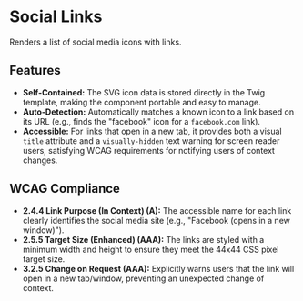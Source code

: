 # Social Links

Renders a list of social media icons with links.

## Features

- **Self-Contained:** The SVG icon data is stored directly in the Twig template,
  making the component portable and easy to manage.
- **Auto-Detection:** Automatically matches a known icon to a link based on its
  URL (e.g., finds the "facebook" icon for a `facebook.com` link).
- **Accessible:** For links that open in a new tab, it provides both a
  visual `title` attribute and a `visually-hidden` text warning for screen
  reader users, satisfying WCAG requirements for notifying users of context
  changes.

## WCAG Compliance

- **2.4.4 Link Purpose (In Context) (A):** The accessible name for each link
  clearly identifies the social media site (e.g., "Facebook (opens in a new
  window)").
- **2.5.5 Target Size (Enhanced) (AAA):** The links are styled with a minimum
  width and height to ensure they meet the 44x44 CSS pixel target size.
- **3.2.5 Change on Request (AAA):** Explicitly warns users that the link will
  open in a new tab/window, preventing an unexpected change of context.
